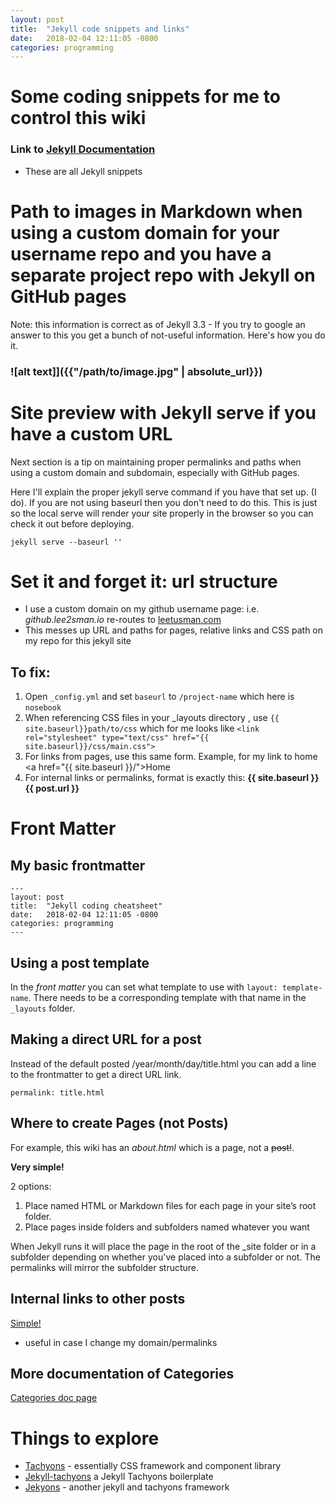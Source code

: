 ```yaml
---
layout: post
title:  "Jekyll code snippets and links"
date:   2018-02-04 12:11:05 -0800
categories: programming
---
```


# Some coding snippets for me to control this wiki

### Link to [Jekyll Documentation](https://jekyllrb.com/docs/home/)

* These are all Jekyll snippets

# Path to images in Markdown when using a custom domain for your username repo and you have a separate project repo with Jekyll on GitHub pages

Note: this information is correct as of Jekyll 3.3 - If you try to google an answer to this you get a bunch of not-useful information. Here's how you do it.

### ![alt text]]({\{"/path/to/image.jpg" | absolute_url}})

# Site preview with Jekyll serve if you have a custom URL

Next section is a tip on maintaining proper permalinks and paths when using a custom domain and subdomain, especially with GitHub pages.

Here I'll explain the proper jekyll serve command if you have that set up. (I do). If you are not using baseurl then you don't need to do this. This is just so the local  serve will render your site properly in the browser so you can check it out before deploying.

```jekyll serve --baseurl ''```

# Set it and forget it: url structure

* I use a custom domain on my github username page: i.e. *github.lee2sman.io* re-routes to [leetusman.com](http://leetusman.com)
* This messes up URL and paths for pages, relative links and CSS path on my repo for this jekyll site

## To fix:

1. Open ```_config.yml``` and set ```baseurl``` to ```/project-name``` which here is ```nosebook```
2.  When referencing CSS files in your _layouts directory , use ```{{ site.baseurl}}path/to/css``` which for me looks like ```<link rel="stylesheet" type="text/css" href="{{ site.baseurl}}/css/main.css">```
3.  For links from pages, use this same form. Example, for my link to home \<a href="{\{ site.baseurl }}/">Home</a>
4. For internal links or permalinks, format is exactly this: **{\{ site.baseurl }}{\{ post.url }}**

# Front Matter

## My basic frontmatter

```
---
layout: post
title:  "Jekyll coding cheatsheet"
date:   2018-02-04 12:11:05 -0800
categories: programming
---
```

## Using a post template

In the *front matter* you can set what template to use with ```layout: template-name```. There needs to be a corresponding template with that name in the ```_layouts``` folder.

## Making a direct URL for a post

Instead of the default posted /year/month/day/title.html you can add a line to the frontmatter to get a direct URL link.

```
permalink: title.html
```

## Where to create Pages (not Posts)

For example, this wiki has an *about.html* which is a page, not a ~~post!~~.

**Very simple!**

2 options:

1. Place named HTML or Markdown files for each page in your site’s root folder.
2. Place pages inside folders and subfolders named whatever you want

When Jekyll runs it will place the page in the root of the _site folder or in a subfolder depending on whether you've placed into a subfolder or not. The permalinks will mirror the subfolder structure.

## Internal links to other posts

[Simple!](https://stackoverflow.com/questions/4629675/jekyll-markdown-internal-links#9195560)

* useful in case I change my domain/permalinks


## More documentation of Categories

[Categories doc page](https://jekyllrb.com/docs/collections/)

# Things to explore

* [Tachyons](http://tachyons.io/) - essentially CSS framework and component library
* [Jekyll-tachyons](https://github.com/tachyons-css/jekyll-tachyons) a Jekyll Tachyons boilerplate
* [Jekyons](https://joshosbrn.github.io/jekyons/) - another jekyll and tachyons framework
